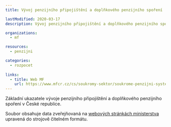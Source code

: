 ```yaml
---
title: Vývoj penzijního připojištění a doplňkového penzijního spoření

lastModified: 2020-03-17
description: Vývoj penzijního připojištění a doplňkového penzijního spoření

organizations:
  - mf

resources:
  - penzijni

categories:
  - rozpocet
  
links:
  - title: Web MF
    url: https://www.mfcr.cz/cs/soukromy-sektor/soukrome-penzijni-systemy/iii-pilir-doplnkove-penzijni-sporeni-a-p/vyvoj-penzijniho-pripojisteni
---
```


Základní ukazatele vývoje penzijního připojištění a doplňkového penzijního spoření v České republice.


Soubor obsahuje data zveřejňovaná na [webových stránkách ministerstva](https://www.mfcr.cz/cs/soukromy-sektor/soukrome-penzijni-systemy/iii-pilir-doplnkove-penzijni-sporeni-a-p/vyvoj-penzijniho-pripojisteni) upravená do strojově čitelném formátu.